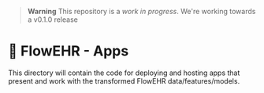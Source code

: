 > **Warning**
> This repository is a _work in progress_. We're working towards a v0.1.0 release

# 🌺 FlowEHR - Apps
This directory will contain the code for deploying and hosting apps that present and work with the transformed FlowEHR data/features/models.
